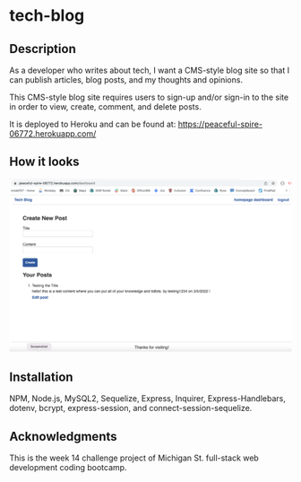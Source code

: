 # tech-blog

## Description
As a developer who writes about tech, I want a CMS-style blog site so that I can publish articles, blog posts, and my thoughts and opinions.

This CMS-style blog site requires users to sign-up and/or sign-in to the site in order to view, create, comment, and delete posts. 

It is deployed to Heroku and can be found at: https://peaceful-spire-06772.herokuapp.com/

## How it looks
![ScreenShot](https://github.com/sper0054/tech-blog/blob/main/Screen%20Shot%201.png)

## Installation <a name="installation"></a>
NPM, Node.js, MySQL2, Sequelize, Express, Inquirer, Express-Handlebars, dotenv, bcrypt, express-session, and connect-session-sequelize.

## Acknowledgments
This is the week 14 challenge project of Michigan St. full-stack web development coding bootcamp.
